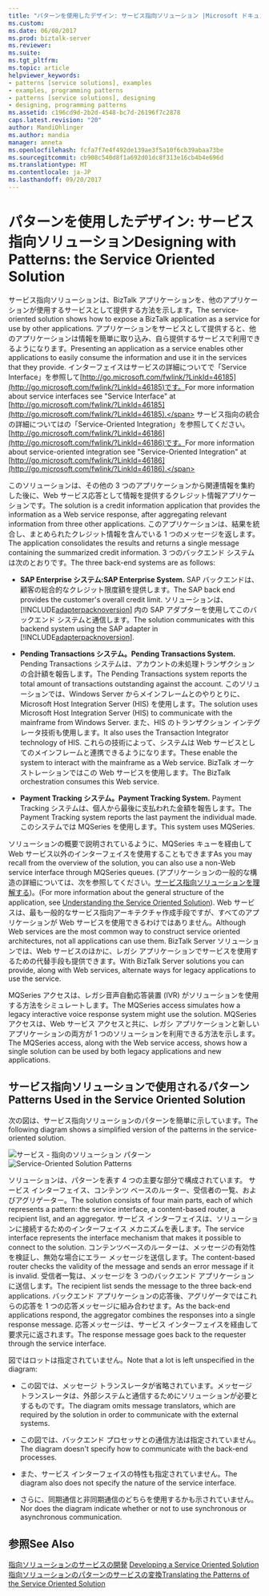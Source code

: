 ```yaml
---
title: "パターンを使用したデザイン: サービス指向ソリューション |Microsoft ドキュメント"
ms.custom: 
ms.date: 06/08/2017
ms.prod: biztalk-server
ms.reviewer: 
ms.suite: 
ms.tgt_pltfrm: 
ms.topic: article
helpviewer_keywords:
- patterns [service solutions], examples
- examples, programming patterns
- patterns [service solutions], designing
- designing, programming patterns
ms.assetid: c196cd9d-2b2d-4548-bc7d-26196f7c2878
caps.latest.revision: "20"
author: MandiOhlinger
ms.author: mandia
manager: anneta
ms.openlocfilehash: fcfa7f7e4f492de139ae3f5a10f6cb39abaa73be
ms.sourcegitcommit: cb908c540d8f1a692d01dc8f313e16cb4b4e696d
ms.translationtype: MT
ms.contentlocale: ja-JP
ms.lasthandoff: 09/20/2017
---
```

# <a name="designing-with-patterns-the-service-oriented-solution"></a><span data-ttu-id="d82a1-102">パターンを使用したデザイン: サービス指向ソリューション</span><span class="sxs-lookup"><span data-stu-id="d82a1-102">Designing with Patterns: the Service Oriented Solution</span></span>
<span data-ttu-id="d82a1-103">サービス指向ソリューションは、BizTalk アプリケーションを、他のアプリケーションが使用するサービスとして提供する方法を示します。</span><span class="sxs-lookup"><span data-stu-id="d82a1-103">The service-oriented solution shows how to expose a BizTalk application as a service for use by other applications.</span></span> <span data-ttu-id="d82a1-104">アプリケーションをサービスとして提供すると、他のアプリケーションは情報を簡単に取り込み、自ら提供するサービスで利用できるようになります。</span><span class="sxs-lookup"><span data-stu-id="d82a1-104">Presenting an application as a service enables other applications to easily consume the information and use it in the services that they provide.</span></span> <span data-ttu-id="d82a1-105">インターフェイスはサービスの詳細についてで「Service Interface」を参照して[http://go.microsoft.com/fwlink/?LinkId=46185](http://go.microsoft.com/fwlink/?LinkId=46185)です。</span><span class="sxs-lookup"><span data-stu-id="d82a1-105">For more information about service interfaces see "Service Interface" at [http://go.microsoft.com/fwlink/?LinkId=46185](http://go.microsoft.com/fwlink/?LinkId=46185).</span></span> <span data-ttu-id="d82a1-106">サービス指向の統合の詳細についてはの「Service-Oriented Integration」を参照してください。 [http://go.microsoft.com/fwlink/?LinkId=46186](http://go.microsoft.com/fwlink/?LinkId=46186)です。</span><span class="sxs-lookup"><span data-stu-id="d82a1-106">For more information about service-oriented integration see "Service-Oriented Integration" at [http://go.microsoft.com/fwlink/?LinkId=46186](http://go.microsoft.com/fwlink/?LinkId=46186).</span></span>  
  
 <span data-ttu-id="d82a1-107">このソリューションは、その他の 3 つのアプリケーションから関連情報を集約した後に、Web サービス応答として情報を提供するクレジット情報アプリケーションです。</span><span class="sxs-lookup"><span data-stu-id="d82a1-107">The solution is a credit information application that provides the information as a Web service response, after aggregating relevant information from three other applications.</span></span> <span data-ttu-id="d82a1-108">このアプリケーションは、結果を統合し、まとめられたクレジット情報を含んでいる 1 つのメッセージを返します。</span><span class="sxs-lookup"><span data-stu-id="d82a1-108">The application consolidates the results and returns a single message containing the summarized credit information.</span></span> <span data-ttu-id="d82a1-109">3 つのバックエンド システムは次のとおりです。</span><span class="sxs-lookup"><span data-stu-id="d82a1-109">The three back-end systems are as follows:</span></span>  
  
-   <span data-ttu-id="d82a1-110">**SAP Enterprise システム:**</span><span class="sxs-lookup"><span data-stu-id="d82a1-110">**SAP Enterprise System.**</span></span> <span data-ttu-id="d82a1-111">SAP バックエンドは、顧客の総合的なクレジット限度額を提供します。</span><span class="sxs-lookup"><span data-stu-id="d82a1-111">The SAP back end provides the customer's overall credit limit.</span></span> <span data-ttu-id="d82a1-112">ソリューションは、[!INCLUDE[adapterpacknoversion](../includes/adapterpacknoversion-md.md)] 内の SAP アダプターを使用してこのバックエンド システムと通信します。</span><span class="sxs-lookup"><span data-stu-id="d82a1-112">The solution communicates with this backend system using the SAP adapter in [!INCLUDE[adapterpacknoversion](../includes/adapterpacknoversion-md.md)].</span></span>  
  
-   <span data-ttu-id="d82a1-113">**Pending Transactions システム。**</span><span class="sxs-lookup"><span data-stu-id="d82a1-113">**Pending Transactions System.**</span></span> <span data-ttu-id="d82a1-114">Pending Transactions システムは、アカウントの未処理トランザクションの合計額を報告します。</span><span class="sxs-lookup"><span data-stu-id="d82a1-114">The Pending Transactions system reports the total amount of transactions outstanding against the account.</span></span> <span data-ttu-id="d82a1-115">このソリューションでは、Windows Server からメインフレームとのやりとりに、Microsoft Host Integration Server (HIS) を使用します。</span><span class="sxs-lookup"><span data-stu-id="d82a1-115">The solution uses Microsoft Host Integration Server (HIS) to communicate with the mainframe from Windows Server.</span></span> <span data-ttu-id="d82a1-116">また、HIS のトランザクション インテグレータ技術も使用します。</span><span class="sxs-lookup"><span data-stu-id="d82a1-116">It also uses the Transaction Integrator technology of HIS.</span></span> <span data-ttu-id="d82a1-117">これらの技術によって、システムは Web サービスとしてのメインフレームと連携できるようになります。</span><span class="sxs-lookup"><span data-stu-id="d82a1-117">These enable the system to interact with the mainframe as a Web service.</span></span> <span data-ttu-id="d82a1-118">BizTalk オーケストレーションではこの Web サービスを使用します。</span><span class="sxs-lookup"><span data-stu-id="d82a1-118">The BizTalk orchestration consumes this Web service.</span></span>  
  
-   <span data-ttu-id="d82a1-119">**Payment Tracking システム。**</span><span class="sxs-lookup"><span data-stu-id="d82a1-119">**Payment Tracking System.**</span></span> <span data-ttu-id="d82a1-120">Payment Tracking システムは、個人から最後に支払われた金額を報告します。</span><span class="sxs-lookup"><span data-stu-id="d82a1-120">The Payment Tracking system reports the last payment the individual made.</span></span> <span data-ttu-id="d82a1-121">このシステムでは MQSeries を使用します。</span><span class="sxs-lookup"><span data-stu-id="d82a1-121">This system uses MQSeries.</span></span>  
  
 <span data-ttu-id="d82a1-122">ソリューションの概要で説明されているように、MQSeries キューを経由して Web サービス以外のインターフェイスを使用することもできます</span><span class="sxs-lookup"><span data-stu-id="d82a1-122">As you may recall from the overview of the solution, you can also use a non-Web service interface through MQSeries queues.</span></span> <span data-ttu-id="d82a1-123">(アプリケーションの一般的な構造の詳細については、次を参照してください。[サービス指向ソリューションを理解する](../core/understanding-the-service-oriented-solution.md))。</span><span class="sxs-lookup"><span data-stu-id="d82a1-123">(For more information about the general structure of the application, see [Understanding the Service Oriented Solution](../core/understanding-the-service-oriented-solution.md)).</span></span> <span data-ttu-id="d82a1-124">Web サービスは、最も一般的なサービス指向アーキテクチャ作成手段ですが、すべてのアプリケーションが Web サービスを使用できるわけではありません。</span><span class="sxs-lookup"><span data-stu-id="d82a1-124">Although Web services are the most common way to construct service oriented architectures, not all applications can use them.</span></span> <span data-ttu-id="d82a1-125">BizTalk Server ソリューションでは、Web サービスのほかに、レガシ アプリケーションでサービスを使用するための代替手段も提供できます。</span><span class="sxs-lookup"><span data-stu-id="d82a1-125">With BizTalk Server solutions you can provide, along with Web services, alternate ways for legacy applications to use the service.</span></span>  
  
 <span data-ttu-id="d82a1-126">MQSeries アクセスは、レガシ音声自動応答装置 (IVR) がソリューションを使用する方法をシミュレートします。</span><span class="sxs-lookup"><span data-stu-id="d82a1-126">The MQSeries access simulates how a legacy interactive voice response system might use the solution.</span></span> <span data-ttu-id="d82a1-127">MQSeries アクセスは、Web サービス アクセスと共に、レガシ アプリケーションと新しいアプリケーションの両方が 1 つのソリューションを利用できる方法を示します。</span><span class="sxs-lookup"><span data-stu-id="d82a1-127">The MQSeries access, along with the Web service access, shows how a single solution can be used by both legacy applications and new applications.</span></span>  
  
## <a name="patterns-used-in-the-service-oriented-solution"></a><span data-ttu-id="d82a1-128">サービス指向ソリューションで使用されるパターン</span><span class="sxs-lookup"><span data-stu-id="d82a1-128">Patterns Used in the Service Oriented Solution</span></span>  
 <span data-ttu-id="d82a1-129">次の図は、サービス指向ソリューションのパターンを簡単に示しています。</span><span class="sxs-lookup"><span data-stu-id="d82a1-129">The following diagram shows a simplified version of the patterns in the service-oriented solution.</span></span>  
  
 <span data-ttu-id="d82a1-130">![サービス &#45; 指向のソリューション パターン](../core/media/service-oriented-solution-patterns.gif "Service_Oriented_Solution_Patterns")</span><span class="sxs-lookup"><span data-stu-id="d82a1-130">![Service&#45;Oriented Solution Patterns](../core/media/service-oriented-solution-patterns.gif "Service_Oriented_Solution_Patterns")</span></span>  
  
 <span data-ttu-id="d82a1-131">ソリューションは、パターンを表す 4 つの主要な部分で構成されています。 サービス インターフェイス、コンテンツ ベースのルーター、受信者の一覧、およびアグリゲーター。</span><span class="sxs-lookup"><span data-stu-id="d82a1-131">The solution consists of four main parts, each of which represents a pattern: the service interface, a content-based router, a recipient list, and an aggregator.</span></span> <span data-ttu-id="d82a1-132">サービス インターフェイスは、ソリューションに接続するためのインターフェイス メカニズムを表します。</span><span class="sxs-lookup"><span data-stu-id="d82a1-132">The service interface represents the interface mechanism that makes it possible to connect to the solution.</span></span> <span data-ttu-id="d82a1-133">コンテンツベースのルーターは、メッセージの有効性を検証し、無効な場合にエラー メッセージを送信します。</span><span class="sxs-lookup"><span data-stu-id="d82a1-133">The content-based router checks the validity of the message and sends an error message if it is invalid.</span></span> <span data-ttu-id="d82a1-134">受信者一覧は、メッセージを 3 つのバックエンド アプリケーションに送信します。</span><span class="sxs-lookup"><span data-stu-id="d82a1-134">The recipient list sends the message to the three back-end applications.</span></span> <span data-ttu-id="d82a1-135">バックエンド アプリケーションの応答後、アグリゲータではこれらの応答を 1 つの応答メッセージに組み合わせます。</span><span class="sxs-lookup"><span data-stu-id="d82a1-135">As the back-end applications respond, the aggregator combines the responses into a single response message.</span></span> <span data-ttu-id="d82a1-136">応答メッセージは、サービス インターフェイスを経由して要求元に返されます。</span><span class="sxs-lookup"><span data-stu-id="d82a1-136">The response message goes back to the requester through the service interface.</span></span>  
  
 <span data-ttu-id="d82a1-137">図ではロットは指定されていません。</span><span class="sxs-lookup"><span data-stu-id="d82a1-137">Note that a lot is left unspecified in the diagram:</span></span>  
  
-   <span data-ttu-id="d82a1-138">この図では、メッセージ トランスレータが省略されています。メッセージ トランスレータは、外部システムと通信するためにソリューションが必要とするものです。</span><span class="sxs-lookup"><span data-stu-id="d82a1-138">The diagram omits message translators, which are required by the solution in order to communicate with the external systems.</span></span>  
  
-   <span data-ttu-id="d82a1-139">この図では、バックエンド プロセッサとの通信方法は指定されていません。</span><span class="sxs-lookup"><span data-stu-id="d82a1-139">The diagram doesn't specify how to communicate with the back-end processes.</span></span>  
  
-   <span data-ttu-id="d82a1-140">また、サービス インターフェイスの特性も指定されていません。</span><span class="sxs-lookup"><span data-stu-id="d82a1-140">The diagram also does not specify the nature of the service interface.</span></span>  
  
-   <span data-ttu-id="d82a1-141">さらに、同期通信と非同期通信のどちらを使用するかも示されていません。</span><span class="sxs-lookup"><span data-stu-id="d82a1-141">Nor does the diagram indicate whether or not to use synchronous or asynchronous communication.</span></span>  
  
## <a name="see-also"></a><span data-ttu-id="d82a1-142">参照</span><span class="sxs-lookup"><span data-stu-id="d82a1-142">See Also</span></span>  
 <span data-ttu-id="d82a1-143">[指向ソリューションのサービスの開発](../core/developing-a-service-oriented-solution.md) </span><span class="sxs-lookup"><span data-stu-id="d82a1-143">[Developing a Service Oriented Solution](../core/developing-a-service-oriented-solution.md) </span></span>  
 [<span data-ttu-id="d82a1-144">指向ソリューションのパターンのサービスの変換</span><span class="sxs-lookup"><span data-stu-id="d82a1-144">Translating the Patterns of the Service Oriented Solution</span></span>](../core/translating-the-patterns-of-the-service-oriented-solution.md)